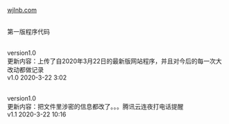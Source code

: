 <p><a href="https://www.wjlnb.com" target="_blank">wjlnb.com</a></p>
<br>第一版程序代码

<br>version1.0
<br>更新内容：上传了自2020年3月22日的最新版网站程序，并且对今后的每一次大改动都做记录
<br>v1.0 2020-3-22 3:02

<br>version1.0
<br>更新内容：把文件里涉密的信息都改了。。。腾讯云连夜打电话提醒
<br>v1.1 2020-3-22 10:16
